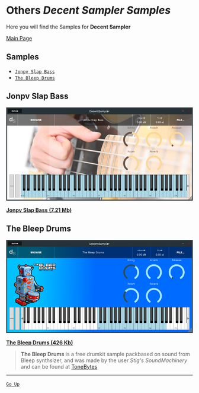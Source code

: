 # <a name="home"></a>**Others** *Decent Sampler Samples*

Here you will find the Samples for **Decent Sampler**

[Main Page](../../README.md)


## **Samples**
- [`Jonpv Slap Bass`](#jonpv_slap_bass)
- [`The Bleep Drums`](#the_bleep_drums)


## <a name="jonpv_slap_bass"></a>**Jonpv Slap Bass**

![IMAGE](images/Jonpv_Slap_Bass.png)

[**Jonpv Slap Bass (7.21 Mb)**](Samples/Jonpv%20Slap%20Bass.dslibrary)


## <a name="the_bleep_drums"></a>**The Bleep Drums**

![IMAGE](images/The_Bleep_Drums.png)

[**The Bleep Drums (426 Kb)**](Samples/The%20Bleep%20Drums.dslibrary)

> **The Bleep Drums** is a free drumkit sample packbased on sound from Bleep synthsizer, and was made by the user *Stig's SoundMachinery* and can be found at [ToneBytes](http://tonebytes.com/the-bleep-drums/)


--- 
[`Go Up`](#home)
